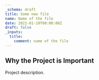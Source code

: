 ```yaml
---
_schema: draft
title: Some new file
name: Name of the file
date: 2022-01-10T00:00:00Z
draft: false
_inputs:
  title:
    comment: name of the file
---
```

## Why the Project is Important

Project description.
